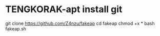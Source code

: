 # TENGKORAK-apt install git
git clone https://github.com/Z4nzu/fakeap
cd fakeap
chmod +x *
bash fakeap.sh
